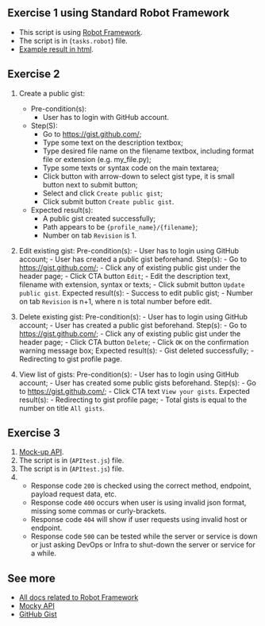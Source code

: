 ## Exercise 1 using Standard Robot Framework

- This script is using [Robot Framework](https://robocorp.com/docs/languages-and-frameworks/robot-framework/basics).
- The script is in (`tasks.robot`) file.
- [Example result in html](https://drive.google.com/file/d/1g743RxrpV528Lo9HS6hJ2uiA2dmMFTZA/view?usp=sharing).

## Exercise 2

1. Create a public gist:
	- Pre-condition(s):
		- User has to login with GitHub account.
	- Step(S):
		- Go to https://gist.github.com/;
		- Type some text on the description textbox;
		- Type desired file name on the filename textbox, including format file or extension (e.g. my_file.py);
		- Type some texts or syntax code on the main textarea;
		- Click button with arrow-down to select gist type, it is small button next to submit button;
		- Select and click `Create public gist`;
		- Click submit button `Create public gist`.
	- Expected result(s):
		- A public gist created successfully;
		- Path appears to be `{profile_name}/{filename}`;
		- Number on tab `Revision` is 1.

2. Edit existing gist:
    Pre-condition(s):
        - User has to login using GitHub account;
	    - User has created a public gist beforehand.
    Step(s):
        - Go to https://gist.github.com/;
	    - Click any of existing public gist under the header page;
	    - Click CTA button `Edit`;
	    - Edit the description text, filename with extension, syntax or texts;
	    - Click submit button `Update public gist`.
    Expected result(s):
        - Success to edit public gist;
	    - Number on tab `Revision` is n+1, where n is total number before edit.

3. Delete existing gist:
    Pre-condition(s):
        - User has to login using GitHub account;
	    - User has created a public gist beforehand.
    Step(s):
        - Go to https://gist.github.com/;
	    - Click any of existing public gist under the header page;
	    - Click CTA button `Delete`;
	    - Click `OK` on the confirmation warning message box;
    Expected result(s):
        - Gist deleted successfully;
	    - Redirecting to gist profile page.

4. View list of gists:
    Pre-condition(s):
        - User has to login using GitHub account;
	    - User has created some public gists beforehand.
    Step(s):
        - Go to https://gist.github.com/;
	    - Click CTA text `View your gists`.
    Expected result(s):
        - Redirecting to gist profile page;
	    - Total gists is equal to  the number on title `All gists`.

## Exercise 3

1. [Mock-up API](https://run.mocky.io/v3/c7f7ce9f-148c-47fa-8781-b1c29f0f4863).
2. The script is in (`APItest.js`) file.
3. The script is in (`APItest.js`) file.
4. -    Response code `200` is checked using the correct method, endpoint, payload request data, etc.
    -   Response code `400` occurs when user is using invalid json format, missing some commas or curly-brackets.
    -   Response code `404` will show if user requests using invalid host or endpoint.
    -   Response code `500` can be tested while the server or service is down or just asking DevOps or Infra to shut-down the server or service for a while.

## See more

- [All docs related to Robot Framework](https://robocorp.com/docs/languages-and-frameworks/robot-framework)
- [Mocky API](https://designer.mocky.io/)
- [GitHub Gist](https://gist.github.com/)
